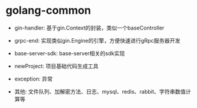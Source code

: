 # golang-common

- gin-handler: 基于gin.Context的封装，类似一个baseController

- grpc-end: 实现类似gin.Engine的引擎，方便快速进行gRpc服务器开发

- base-server-sdk: base-server相关的sdk实现

- newProject: 项目基础代码生成工具

- exception: 异常

- 其他: 文件队列、加解密方法、日志、mysql、redis、rabbit、字符串数值计算等
